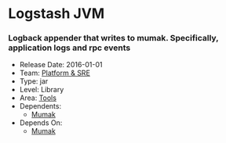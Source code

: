 # Logstash JVM
### Logback appender that writes to mumak. Specifically, application logs and rpc events
* Release Date: 2016-01-01
* Team: [Platform & SRE](../teams/platform.md)
* Type: jar
* Level: Library
* Area: [Tools](../areas/tools.png)
* Dependents:
  * [Mumak](mumak.md)
* Depends On:
  * [Mumak](mumak.md)
